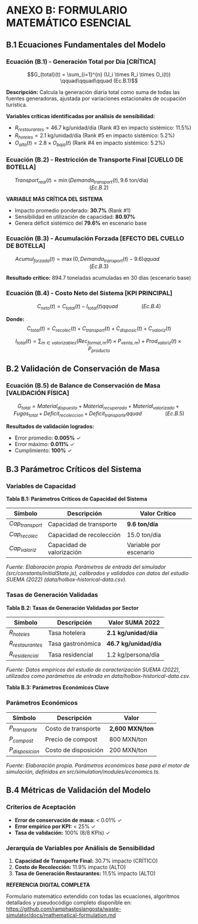 # ANEXO B: FORMULARIO MATEMÁTICO ESENCIAL

## B.1 Ecuaciones Fundamentales del Modelo

### **Ecuación (B.1) - Generación Total por Día [CRÍTICA]**

$$G_{total}(t) = \sum_{i=1}^{n} (U_i \times R_i \times O_i(t)) \qquad\qquad\qquad (Ec.B.1)$$

**Descripción:** Calcula la generación diaria total como suma de todas las fuentes generadoras, ajustada por variaciones estacionales de ocupación turística.

**Variables críticas identificadas por análisis de sensibilidad:**

- $R_{restaurantes} = 46.7$ kg/unidad/día (Rank #3 en impacto sistémico: 11.5%)
- $R_{hoteles} = 2.1$ kg/unidad/día (Rank #5 en impacto sistémico: 5.2%)
- $O_{alta}(t) = 2.8 \times O_{baja}(t)$ (Rank #4 en impacto sistémico: 5.2%)

### **Ecuación (B.2) - Restricción de Transporte Final [CUELLO DE BOTELLA]**

$$Transport_{real}(t) = \min(Demanda_{transport}(t), 9.6 \text{ ton/día})\qquad\qquad\qquad (Ec.B.2)$$

**VARIABLE MÁS CRÍTICA DEL SISTEMA**

- Impacto promedio ponderado: **30.7%** (Rank #1)
- Sensibilidad en utilización de capacidad: **80.97%**
- Genera déficit sistémico del **79.6%** en escenario base

### **Ecuación (B.3) - Acumulación Forzada [EFECTO DEL CUELLO DE BOTELLA]**

$$Acumul_{forzada}(t) = \max(0, Demanda_{transport}(t) - 9.6)qquad\qquad\qquad (Ec.B.3)$$

**Resultado crítico:** 894.7 toneladas acumuladas en 30 días (escenario base)

### **Ecuación (B.4) - Costo Neto del Sistema [KPI PRINCIPAL]**

$$C_{neto}(t) = C_{total}(t) - I_{total}(t)qquad\qquad\qquad (Ec.B.4)$$

**Donde:**
$$C_{total}(t) = C_{recolec}(t) + C_{transport}(t) + C_{disposic}(t) + C_{valoriz}(t)$$

$$I_{total}(t) = \sum_{m \in valorizables} (Rec_{formal,m}(t) \times P_{venta,m}) + Prod_{valoriz}(t) \times P_{producto}$$

## B.2 Validación de Conservación de Masa

### **Ecuación (B.5) de Balance de Conservación de Masa [VALIDACIÓN FÍSICA]**

$$G_{total} = Material_{dispuesto} + Material_{recuperado} + Material_{valorizado} + Fugas_{total} + Deficit_{recoleccion} + Deficit_{transporte}qquad\qquad\qquad (Ec.B.5)$$

**Resultados de validación logrados:**

- Error promedio: **0.005%** ✓
- Error máximo: **0.011%** ✓  
- Cumplimiento: **100%** ✓

## B.3 Parámetroc Críticos del Sistema

### **Variables de Capacidad**

**Tabla B.1: Parámetros Críticos de Capacidad del Sistema**

| Símbolo | Descripción | Valor Crítico |
|---------|-------------|---------------|
| $Cap_{transport}$ | Capacidad de transporte | **9.6 ton/día** |
| $Cap_{recolec}$ | Capacidad de recolección | 15.0 ton/día |
| $Cap_{valoriz}$ | Capacidad de valorización | Variable por escenario |

*Fuente: Elaboración propia. Parámetros de entrada del simulador (src/constants/initialState.js), calibrados y validados con datos del estudio SUEMA (2022) (data/holbox-historical-data.csv).*

### **Tasas de Generación Validadas**

**Tabla B.2: Tasas de Generación Validadas por Sector**

| Símbolo | Descripción | Valor SUMA 2022 |
|---------|-------------|-----------------|
| $R_{hoteles}$ | Tasa hotelera | **2.1 kg/unidad/día** |
| $R_{restaurantes}$ | Tasa gastronómica | **46.7 kg/unidad/día** |
| $R_{residencial}$ | Tasa residencial | 1.2 kg/persona/día |

*Fuente: Datos empíricos del estudio de caracterización SUEMA (2022), utilizados como parámetros de entrada en data/holbox-historical-data.csv.*

**Tabla B.3: Parámetros Económicos Clave**

### **Parámetros Económicos**

| Símbolo | Descripción | Valor |
|---------|-------------|-------|
| $P_{transporte}$ | Costo de transporte | **2,600 MXN/ton** |
| $P_{compost}$ | Precio de compost | 800 MXN/ton |
| $P_{disposicion}$ | Costo de disposición | 200 MXN/ton |

*Fuente: Elaboración propia. Parámetros económicos base para el motor de simulación, definidos en src/simulation/modules/economics.ts.*

## B.4 Métricas de Validación del Modelo

### **Criterios de Aceptación**

- **Error de conservación de masa:** < 0.01% ✓
- **Error empírico por KPI:** < 25% ✓  
- **Tasa de validación:** 100% (8/8 KPIs) ✓

### **Jerarquía de Variables por Análisis de Sensibilidad**

1. **Capacidad de Transporte Final:** 30.7% impacto (CRÍTICO)
2. **Costo de Recolección:** 11.9% impacto (ALTO)
3. **Tasa de Generación Restaurantes:** 11.5% impacto (ALTO)

**REFERENCIA DIGITAL COMPLETA**

Formulario matemático extendido con todas las ecuaciones, algoritmos detallados y pseudocódigo completo disponible en:
https://github.com/ramphastoslangosta/waste-simulator/docs/mathematical-formulation.md